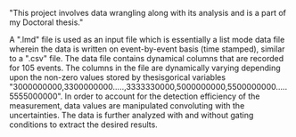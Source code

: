 "This project involves data wrangling along with its analysis and is a part of my Doctoral thesis."

A ".lmd" file is used as an input file which is essentially a list mode data file wherein the data is written on event-by-event basis (time stamped), similar to a ".csv" file. 
The data file contains dynamical columns that are recorded for 105 events. 
The columns in the file are dynamically varying depending upon the non-zero values stored by thesisgorical variables "3000000000,3300000000.....,3333330000,5000000000,5500000000.....5555000000". In order to account for the detection efficiency of the measurement, data values are manipulated convoluting  with the uncertainties. 
The data is further analyzed with and without gating conditions to extract the desired results. 
